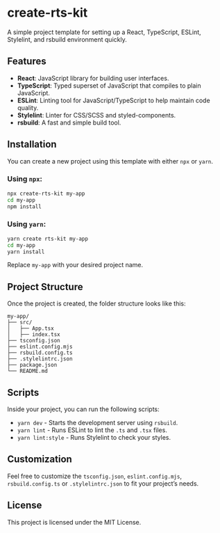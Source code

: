 
# create-rts-kit

A simple project template for setting up a React, TypeScript, ESLint, Stylelint, and rsbuild environment quickly.

## Features

- **React**: JavaScript library for building user interfaces.
- **TypeScript**: Typed superset of JavaScript that compiles to plain JavaScript.
- **ESLint**: Linting tool for JavaScript/TypeScript to help maintain code quality.
- **Stylelint**: Linter for CSS/SCSS and styled-components.
- **rsbuild**: A fast and simple build tool.

## Installation

You can create a new project using this template with either `npx` or `yarn`.

### Using `npx`:

```bash
npx create-rts-kit my-app
cd my-app
npm install
```

### Using `yarn`:

```bash
yarn create rts-kit my-app
cd my-app
yarn install
```

Replace `my-app` with your desired project name.

## Project Structure

Once the project is created, the folder structure looks like this:

```
my-app/
├── src/
│   ├── App.tsx
│   ├── index.tsx
├── tsconfig.json
├── eslint.config.mjs
├── rsbuild.config.ts
├── .stylelintrc.json
├── package.json
└── README.md
```

## Scripts

Inside your project, you can run the following scripts:

- `yarn dev` - Starts the development server using `rsbuild`.
- `yarn lint` - Runs ESLint to lint the `.ts` and `.tsx` files.
- `yarn lint:style` - Runs Stylelint to check your styles.

## Customization

Feel free to customize the `tsconfig.json`, `eslint.config.mjs`, `rsbuild.config.ts` or `.stylelintrc.json` to fit your project’s needs.

## License

This project is licensed under the MIT License.
